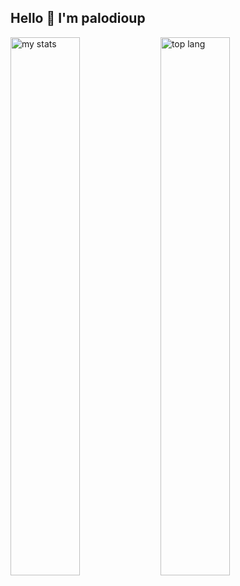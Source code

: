 ## Hello 👋 I'm palodioup

<img alt="my stats" align= "left" width="47%" src="https://github-readme-stats.vercel.app/api?username=silverver"/>

<img alt="top lang" align= "left" width="47%" src="https://github-readme-stats.vercel.app/api/top-langs/?username=silver&layout=compact"/>
